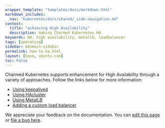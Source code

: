 ```yaml
---
wrapper_template: "templates/docs/markdown.html"
markdown_includes:
  nav: "kubernetes/docs/shared/_side-navigation.md"
context:
  title: "achieving High Availability"
  description: making Charmed Kubernetes HA
keywords: HA, high availability, metallb, loadbalancer
tags: [operating]
sidebar: k8smain-sidebar
permalink: how-to-ha.html
layout: [base, ubuntu-com]
toc: False
---
```


Charmed Kubernetes supports enhancement for High Availability through a variety of approaches. Follow the links below for more information:

- [Using keepalived](/kubernetes/docs/keepalived)
- [Using HAcluster](/kubernetes/docs/hacluster)
- [Using MetalLB](/kubernetes/docs/metallb)
- [Adding a custom load balancer](/kubernetes/docs/custom-loadbalancer)


<!-- FEEDBACK -->
<div class="p-notification--information">
  <div class="p-notification__content">
    <p class="p-notification__message">We appreciate your feedback on the documentation. You can
    <a href="https://github.com/charmed-kubernetes/kubernetes-docs/edit/main/pages/k8s/how-to-ha.md" >edit this page</a>
    or
    <a href="https://github.com/charmed-kubernetes/kubernetes-docs/issues/new" >file a bug here</a>.</p>
  </div>
</div>